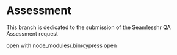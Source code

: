 # Assessment

This branch is dedicated to the submission of the Seamlesshr QA Assessment request

open with node_modules/.bin/cypress open
